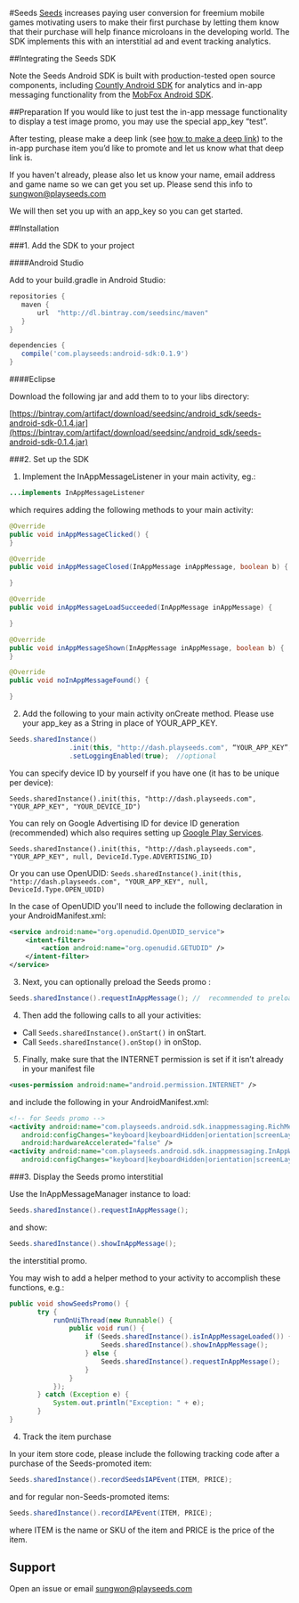 #Seeds
[Seeds](http://www.playseeds.com) increases paying user conversion for freemium mobile games motivating users to make their first purchase by letting them know that their purchase will help finance microloans in the developing world. The SDK implements this with an interstitial ad and event tracking analytics.

##Integrating the Seeds SDK

Note the Seeds Android SDK is built with production-tested open source components, including [Countly Android SDK](https://github.com/Countly/seeds-sdk-android) for analytics and in-app messaging functionality from the [MobFox Android SDK](https://github.com/mobfox/MobFox-Android-SDK).

##Preparation
If you would like to just test the in-app message functionality to display a test image promo, you may use the special app_key “test”.

After testing, please make a deep link (see [how to make a deep link](https://developer.android.com/training/app-indexing/deep-linking.html)) to the in-app purchase item you’d like to promote and let us know what that deep link is.

If you haven't already, please also let us know your name,  email address and game name so we can get you set up. Please send this info to [sungwon@playseeds.com](sungwon@playseeds.com)

We will then set you up with an app_key so you can get started.


##Installation

###1. Add the SDK to your project

####Android Studio

Add to your build.gradle in Android Studio:

```gradle
repositories {
   maven {
       url  "http://dl.bintray.com/seedsinc/maven"
   }
}

dependencies {
   compile('com.playseeds:android-sdk:0.1.9')
}
```

####Eclipse

Download the following jar and add them to to your libs directory:


[https://bintray.com/artifact/download/seedsinc/android_sdk/seeds-android-sdk-0.1.4.jar](https://bintray.com/artifact/download/seedsinc/android_sdk/seeds-android-sdk-0.1.4.jar)



###2. Set up the SDK

1) Implement the InAppMessageListener in your main activity, eg.:

```java
...implements InAppMessageListener
```

which requires adding the following methods to your main activity:

```java
@Override
public void inAppMessageClicked() {
}

@Override
public void inAppMessageClosed(InAppMessage inAppMessage, boolean b) {

}

@Override
public void inAppMessageLoadSucceeded(InAppMessage inAppMessage) {

}

@Override
public void inAppMessageShown(InAppMessage inAppMessage, boolean b) {
}

@Override
public void noInAppMessageFound() {

}
```

2) Add the following to your main activity onCreate method. Please use your app_key as a String in place of YOUR_APP_KEY.

```java
Seeds.sharedInstance()
               .init(this, "http://dash.playseeds.com", “YOUR_APP_KEY”, null, “YOUR_DEVICE_ID”) // note: make sure there is no trailing slash in the url
               .setLoggingEnabled(true);  //optional
```

You can specify device ID by yourself if you have one (it has to be unique per device):

`Seeds.sharedInstance().init(this, "http://dash.playseeds.com", "YOUR_APP_KEY", "YOUR_DEVICE_ID")`

You can rely on Google Advertising ID for device ID generation (recommended) which also requires setting up [Google Play Services](https://developers.google.com/android/guides/setup).

`Seeds.sharedInstance().init(this, "http://dash.playseeds.com", "YOUR_APP_KEY", null, DeviceId.Type.ADVERTISING_ID)`

Or you can use OpenUDID:
`Seeds.sharedInstance().init(this, "http://dash.playseeds.com", "YOUR_APP_KEY", null, DeviceId.Type.OPEN_UDID)`

In the case of OpenUDID you'll need to include the following declaration in your AndroidManifest.xml:

```xml
<service android:name="org.openudid.OpenUDID_service">
    <intent-filter>
        <action android:name="org.openudid.GETUDID" />
    </intent-filter>
</service>
```

3) Next, you can optionally preload the Seeds promo :

```java
Seeds.sharedInstance().requestInAppMessage(); //  recommended to preload the promo
```

4) Then add the following calls to all your activities:
- Call `Seeds.sharedInstance().onStart()` in onStart.
- Call `Seeds.sharedInstance().onStop()` in onStop.

5) Finally, make sure that the INTERNET permission is set if it isn’t already in your manifest file

```xml
<uses-permission android:name="android.permission.INTERNET" />
```

and include the following in your AndroidManifest.xml:

```xml
<!-- for Seeds promo -->
<activity android:name="com.playseeds.android.sdk.inappmessaging.RichMediaActivity"
   android:configChanges="keyboard|keyboardHidden|orientation|screenLayout|uiMode|screenSize|smallestScreenSize"
   android:hardwareAccelerated="false" />
<activity android:name="com.playseeds.android.sdk.inappmessaging.InAppWebView"
   android:configChanges="keyboard|keyboardHidden|orientation|screenLayout|uiMode|screenSize|smallestScreenSize" />
```

###3. Display the Seeds promo interstitial

Use the InAppMessageManager instance to load:

```java
Seeds.sharedInstance().requestInAppMessage();
```

and show:

```java
Seeds.sharedInstance().showInAppMessage();
```

the interstitial promo.

You may wish to add a helper method to your activity to accomplish these functions, e.g.:

```java
public void showSeedsPromo() {
       try {
           runOnUiThread(new Runnable() {
               public void run() {
                   if (Seeds.sharedInstance().isInAppMessageLoaded()) {
                       Seeds.sharedInstance().showInAppMessage();
                   } else {
                       Seeds.sharedInstance().requestInAppMessage();
                   }
               }
           });
       } catch (Exception e) {
           System.out.println("Exception: " + e);
       }
}
```

4. Track the item purchase

In your item store code, please include the following tracking code after a purchase of the Seeds-promoted item:

```java
Seeds.sharedInstance().recordSeedsIAPEvent(ITEM, PRICE);
```

and for regular non-Seeds-promoted items:

```java
Seeds.sharedInstance().recordIAPEvent(ITEM, PRICE);
```

where ITEM is the name or SKU of the item and PRICE is the price of the item.

## Support

Open an issue or email [sungwon@playseeds.com](sungwon@playseeds.com)
